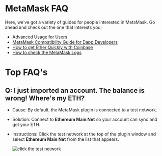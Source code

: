 # MetaMask FAQ

Here, we've got a variety of guides for people interested in MetaMask. Go ahead and check out the one that interests you:

- [Advanced Usage for Users](./USERS.md)
- [MetaMask Compatibility Guide for Dapp Developers](./DEVELOPERS.md)
- [How to get Ether Quickly with Coinbase](./COINBASE.md)
- [How to check the MetaMask Logs](./LOGS.md)

# Top FAQ's
## Q: I just imported an account. The balance is wrong! Where's my ETH?
* Cause: By default, the MetaMask plugin is connected to a test network. 
* Solution: Connect to **Ethereum Main Net** so your account can sync and get your ETH.
* Instructions: Click the test network at the top of the plugin window and select **Ethereum Main Net** from the list that appears.
  
  ![click the test network](https://github.com/MetaMask/faq/blob/master/images/click-the-test-network.png)
